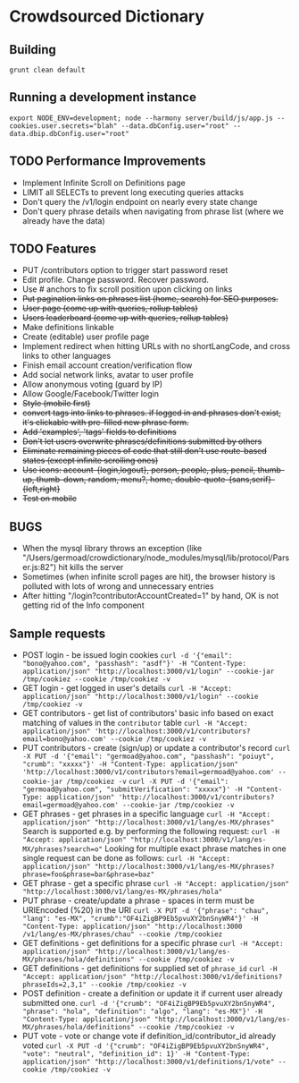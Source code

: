 Crowdsourced Dictionary
====

Building
----

`grunt clean default`

Running a development instance
----

`export NODE_ENV=development; node --harmony server/build/js/app.js --cookies.user.secrets="blah" --data.dbConfig.user="root" --data.dbip.dbConfig.user="root"`

TODO Performance Improvements
----

*   Implement Infinite Scroll on Definitions page
*   LIMIT all SELECTs to prevent long executing queries attacks
*   Don't query the /v1/login endpoint on nearly every state change
*   Don't query phrase details when navigating from phrase list (where we already have the data)

TODO Features
----

*   PUT /contributors option to trigger start password reset
*   Edit profile. Change password. Recover password.
*   Use # anchors to fix scroll position upon clicking on links
*   ~~Put pagination links on phrases list (home, search) for SEO purposes.~~
*   ~~User page (come up with queries, rollup tables)~~
*   ~~Users leaderboard (come up with queries, rollup tables)~~
*   Make definitions linkable
*   Create (editable) user profile page
*   Implement redirect when hitting URLs with no shortLangCode, and cross links to other languages
*   Finish email account creation/verification flow
*   Add social network links, avatar to user profile
*   Allow anonymous voting (guard by IP)
*   Allow Google/Facebook/Twitter login
*   ~~Style (mobile first)~~
*   ~~convert tags into links to phrases. if logged in and phrases don't exist, it's clickable with pre-filled new phrase form.~~
*   ~~Add 'examples', 'tags' fields to definitions~~
*   ~~Don't let users overwrite phrases/definitions submitted by others~~
*   ~~Eliminate remaining pieces of code that still don't use route-based states (except infinite scrolling ones)~~
*   ~~Use icons: account-{login,logout}, person, people, plus, pencil, thumb-up, thumb-down, random, menu?, home, double-quote-{sans,serif}-{left,right}~~
*   ~~Test on mobile~~

BUGS
----

*   When the mysql library throws an exception (like "/Users/germoad/crowdictionary/node_modules/mysql/lib/protocol/Parser.js:82") hit kills the server
*   Sometimes (when infinite scroll pages are hit), the browser history is polluted with lots of wrong and unnecessary entries
*   After hitting "/login?contributorAccountCreated=1" by hand, OK is not getting rid of the Info component

Sample requests
----

*   POST login - be issued login cookies
    `curl -d '{"email": "bono@yahoo.com", "passhash": "asdf"}' -H "Content-Type: application/json" "http://localhost:3000/v1/login" --cookie-jar /tmp/cookiez --cookie /tmp/cookiez -v`
*   GET login - get logged in user's details
    `curl -H "Accept: application/json" "http://localhost:3000/v1/login" --cookie /tmp/cookiez -v`
*   GET contributors - get list of contributors' basic info based on exact matching of values in the `contributor` table
    `curl -H "Accept: application/json" 'http://localhost:3000/v1/contributors?email=bono@yahoo.com' --cookie /tmp/cookiez -v`
*   PUT contributors - create (sign/up) or update a contributor's record
    `curl -X PUT -d '{"email": "germoad@yahoo.com", "passhash": "poiuyt", "crumb": "xxxxx"}' -H "Content-Type: application/json" 'http://localhost:3000/v1/contributors?email=germoad@yahoo.com' --cookie-jar /tmp/cookiez -v`
    `curl -X PUT -d '{"email": "germoad@yahoo.com", "submitVerification": "xxxxx"}' -H "Content-Type: application/json" 'http://localhost:3000/v1/contributors?email=germoad@yahoo.com' --cookie-jar /tmp/cookiez -v`
*   GET phrases - get phrases in a specific language
    `curl -H "Accept: application/json" "http://localhost:3000/v1/lang/es-MX/phrases"`
    Search is supported e.g. by performing the following request:
    `curl -H "Accept: application/json" "http://localhost:3000/v1/lang/es-MX/phrases?search=o"`
    Looking for multiple exact phrase matches in one single request can be done as follows:
    `curl -H "Accept: application/json" "http://localhost:3000/v1/lang/es-MX/phrases?phrase=foo&phrase=bar&phrase=baz"`
*   GET phrase - get a specific phrase
    `curl -H "Accept: application/json" "http://localhost:3000/v1/lang/es-MX/phrases/hola"`
*   PUT phrase - create/update a phrase - spaces in term must be URIEncoded (%20) in the URI
    `curl -X PUT -d '{"phrase": "chau", "lang": "es-MX", "crumb":"OF4iZigBP9Eb5pvuXY2bnSnyWR4"}' -H "Content-Type: application/json" "http://localhost:3000
/v1/lang/es-MX/phrases/chau" --cookie /tmp/cookiez`
*   GET definitions - get definitions for a specific phrase
    `curl -H "Accept: application/json" "http://localhost:3000/v1/lang/es-MX/phrases/hola/definitions" --cookie /tmp/cookiez -v`
*   GET definitions - get definitions for supplied set of `phrase_id`
    `curl -H "Accept: application/json" "http://localhost:3000/v1/definitions?phraseIds=2,3,1" --cookie /tmp/cookiez -v`
*   POST definition - create a definition or update it if current user already submitted one.
    `curl -d '{"crumb": "OF4iZigBP9Eb5pvuXY2bnSnyWR4", "phrase": "hola", "definition": "algo", "lang": "es-MX"}' -H "Content-Type: application/json" "http://localhost:3000/v1/lang/es-MX/phrases/hola/definitions" --cookie /tmp/cookiez -v`
*   PUT vote - vote or change vote if definition_id/contributor_id already voted
    `curl -X PUT -d '{"crumb": "OF4iZigBP9Eb5pvuXY2bnSnyWR4", "vote": "neutral", "definition_id": 1}' -H "Content-Type: application/json" "http://localhost:3000/v1/definitions/1/vote" --cookie /tmp/cookiez -v`

